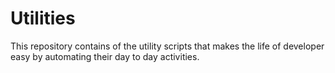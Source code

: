 # Utilities
This repository contains of the utility scripts that makes the life of developer easy by automating their day to day activities.
